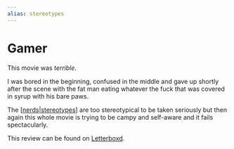 ```yaml
---
alias: stereotypes
---
```


# Gamer

This movie was *terrible*.


I was bored in the beginning, confused in the middle and gave up shortly after the scene with the fat man eating whatever the fuck that was covered in syrup with his bare paws. 

The [[nerds|stereotypes]] are too stereotypical to be taken seriously but then again this whole movie is trying to be campy and self-aware and it fails spectacularly.

This review can be found on [Letterboxd](https://letterboxd.com/sadsadsadiecat/film/gamer/).


[//begin]: # "Autogenerated link references for markdown compatibility"
[nerds|stereotypes]: ../quotes/nerds "Nerds"
[//end]: # "Autogenerated link references"